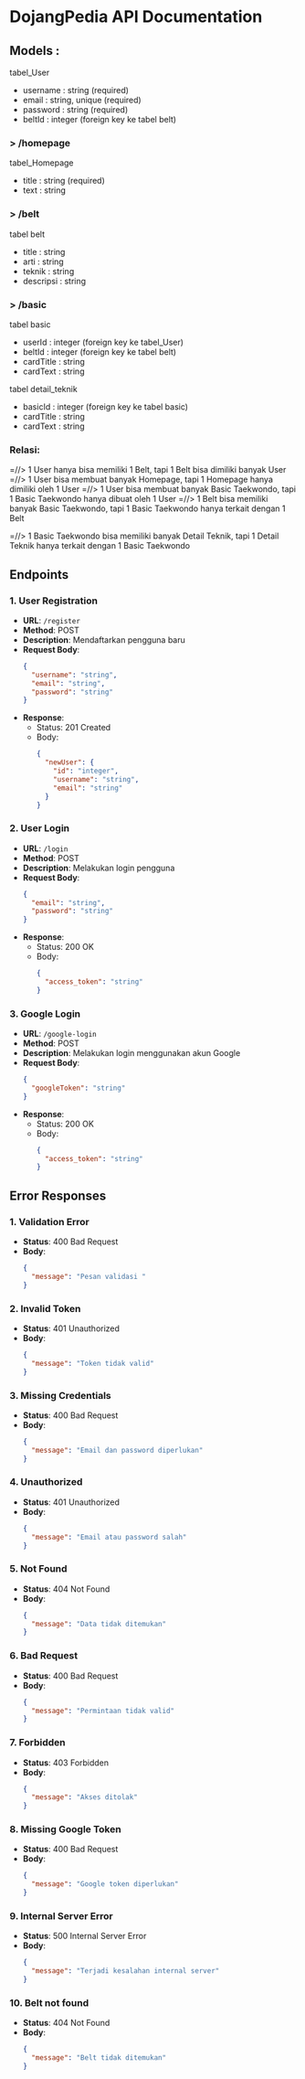 # DojangPedia API Documentation

## Models :

tabel_User
- username : string (required)
- email : string, unique (required)
- password : string (required)
- beltId : integer (foreign key ke tabel belt)

### > /homepage

tabel_Homepage 
- title : string (required)
- text : string

### > /belt
tabel belt
- title : string 
- arti : string
- teknik : string
- descripsi : string

### > /basic
tabel basic
- userId : integer (foreign key ke tabel_User)
- beltId : integer (foreign key ke tabel belt)
- cardTitle : string
- cardText : string

tabel detail_teknik
- basicId : integer (foreign key ke tabel basic)
- cardTitle : string
- cardText : string

### Relasi:
=//> 1 User hanya bisa memiliki 1 Belt, tapi 1 Belt bisa dimiliki banyak User
=//> 1 User bisa membuat banyak Homepage, tapi 1 Homepage hanya dimiliki oleh 1 User
=//> 1 User bisa membuat banyak Basic Taekwondo, tapi 1 Basic Taekwondo hanya dibuat oleh 1 User
=//> 1 Belt bisa memiliki banyak Basic Taekwondo, tapi 1 Basic Taekwondo hanya terkait dengan 1 Belt

=//> 1 Basic Taekwondo bisa memiliki banyak Detail Teknik, tapi 1 Detail Teknik hanya terkait dengan 1 Basic Taekwondo


<!-- ### Penjelasan Relasi:
1. User - Belt: Satu User memiliki satu Belt (One-to-One)
   - Tambahkan field 'beltId' ke tabel_User sebagai foreign key ke tabel belt

3. User - Basic: Satu User bisa membuat banyak Basic Taekwondo (One-to-Many)
   - Field 'userId' di tabel basic sebagai foreign key ke tabel_User

4. Belt - Basic: Satu Belt bisa memiliki banyak Basic Taekwondo (One-to-Many)
   - Field 'beltId' di tabel basic sebagai foreign key ke tabel belt

5. Basic - Detail Teknik: Satu Basic Taekwondo bisa memiliki banyak Detail Teknik (One-to-Many)
   - Field 'basicId' di tabel detail_teknik sebagai foreign key ke tabel basic -->


## Endpoints

### 1. User Registration
- **URL**: `/register`
- **Method**: POST
- **Description**: Mendaftarkan pengguna baru
- **Request Body**:
  ```json
  {
    "username": "string",
    "email": "string",
    "password": "string"
  }
  ```
- **Response**:
  - Status: 201 Created
  - Body:
    ```json
    {
      "newUser": {
        "id": "integer",
        "username": "string",
        "email": "string"
      }
    }
    ```

### 2. User Login
- **URL**: `/login`
- **Method**: POST
- **Description**: Melakukan login pengguna
- **Request Body**:
  ```json
  {
    "email": "string",
    "password": "string"
  }
  ```
- **Response**:
  - Status: 200 OK
  - Body:
    ```json
    {
      "access_token": "string"
    }
    ```

### 3. Google Login
- **URL**: `/google-login`
- **Method**: POST
- **Description**: Melakukan login menggunakan akun Google
- **Request Body**:
  ```json
  {
    "googleToken": "string"
  }
  ```
- **Response**:
  - Status: 200 OK
  - Body:
    ```json
    {
      "access_token": "string"
    }
    ```

## Error Responses

### 1. Validation Error
- **Status**: 400 Bad Request
- **Body**:
  ```json
  {
    "message": "Pesan validasi "
  }
  ```

### 2. Invalid Token
- **Status**: 401 Unauthorized
- **Body**:
  ```json
  {
    "message": "Token tidak valid"
  }
  ```

### 3. Missing Credentials
- **Status**: 400 Bad Request
- **Body**:
  ```json
  {
    "message": "Email dan password diperlukan"
  }
  ```

### 4. Unauthorized
- **Status**: 401 Unauthorized
- **Body**:
  ```json
  {
    "message": "Email atau password salah"
  }
  ```

### 5. Not Found
- **Status**: 404 Not Found
- **Body**:
  ```json
  {
    "message": "Data tidak ditemukan"
  }
  ```

### 6. Bad Request
- **Status**: 400 Bad Request
- **Body**:
  ```json
  {
    "message": "Permintaan tidak valid"
  }
  ```

### 7. Forbidden
- **Status**: 403 Forbidden
- **Body**:
  ```json
  {
    "message": "Akses ditolak"
  }
  ```

### 8. Missing Google Token
- **Status**: 400 Bad Request
- **Body**:
  ```json
  {
    "message": "Google token diperlukan"
  }
  ```

### 9. Internal Server Error
- **Status**: 500 Internal Server Error
- **Body**:
  ```json
  {
    "message": "Terjadi kesalahan internal server"
  }

### 10. Belt not found
- **Status**: 404 Not Found
- **Body**:
  ```json
  {
    "message": "Belt tidak ditemukan"
  }
  ```
